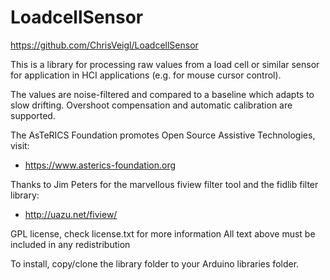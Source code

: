 LoadcellSensor 
==============

https://github.com/ChrisVeigl/LoadcellSensor

This is a library for processing raw values from a load cell or similar sensor for application in HCI applications (e.g. for mouse cursor control).

The values are noise-filtered and compared to a baseline which adapts to slow drifting. Overshoot compensation and automatic calibration are supported.

The AsTeRICS Foundation promotes Open Source Assistive Technologies, visit:
* https://www.asterics-foundation.org  

Thanks to Jim Peters for the marvellous fiview filter tool and the fidlib filter library:
* http://uazu.net/fiview/

GPL license, check license.txt for more information
All text above must be included in any redistribution

To install, copy/clone the library folder to your Arduino libraries folder.

